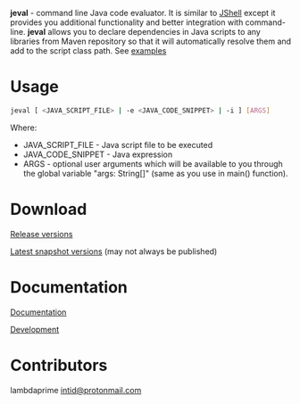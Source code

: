 **jeval** - command line Java code evaluator. It is similar to [JShell](https://docs.oracle.com/en/java/javase/17/jshell/introduction-jshell.html) except it provides you additional functionality and better integration with command-line. **jeval** allows you to declare dependencies in Java scripts to any libraries from Maven repository so that it will automatically resolve them and add to the script class path. See [examples](http://portal2.atwebpages.com/jeval/)

# Usage

```bash
jeval [ <JAVA_SCRIPT_FILE> | -e <JAVA_CODE_SNIPPET> | -i ] [ARGS]
```

Where: 

- JAVA_SCRIPT_FILE - Java script file to be executed
- JAVA_CODE_SNIPPET - Java expression
- ARGS - optional user arguments which will be available to you through the global variable "args: String[]" (same as you use in main() function). 

# Download

[Release versions](https://github.com/lambdaprime/jeval/releases)

[Latest snapshot versions](https://github.com/lambdaprime/jeval/tree/master/jeval/release) (may not always be published)

# Documentation

[Documentation](http://portal2.atwebpages.com/jeval/)

[Development](DEVELOPMENT.md)

# Contributors

lambdaprime <intid@protonmail.com>
